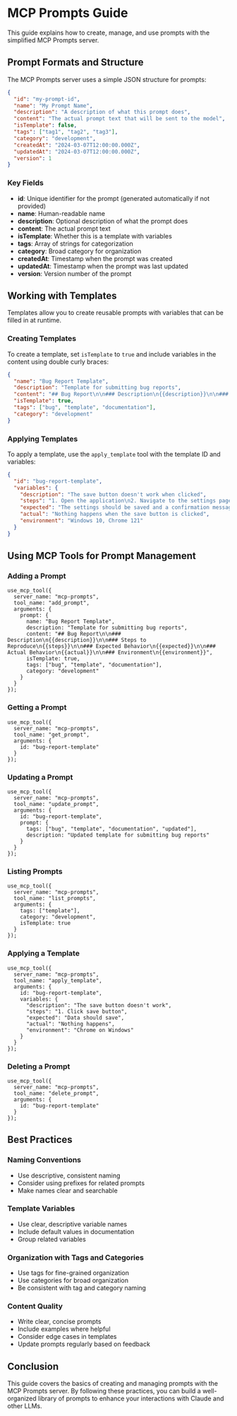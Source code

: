 # MCP Prompts Guide

This guide explains how to create, manage, and use prompts with the simplified MCP Prompts server.

## Prompt Formats and Structure

The MCP Prompts server uses a simple JSON structure for prompts:

```json
{
  "id": "my-prompt-id",
  "name": "My Prompt Name",
  "description": "A description of what this prompt does",
  "content": "The actual prompt text that will be sent to the model",
  "isTemplate": false,
  "tags": ["tag1", "tag2", "tag3"],
  "category": "development",
  "createdAt": "2024-03-07T12:00:00.000Z",
  "updatedAt": "2024-03-07T12:00:00.000Z",
  "version": 1
}
```

### Key Fields

- **id**: Unique identifier for the prompt (generated automatically if not provided)
- **name**: Human-readable name
- **description**: Optional description of what the prompt does
- **content**: The actual prompt text
- **isTemplate**: Whether this is a template with variables
- **tags**: Array of strings for categorization
- **category**: Broad category for organization
- **createdAt**: Timestamp when the prompt was created
- **updatedAt**: Timestamp when the prompt was last updated
- **version**: Version number of the prompt

## Working with Templates

Templates allow you to create reusable prompts with variables that can be filled in at runtime.

### Creating Templates

To create a template, set `isTemplate` to `true` and include variables in the content using double curly braces:

```json
{
  "name": "Bug Report Template",
  "description": "Template for submitting bug reports",
  "content": "## Bug Report\n\n### Description\n{{description}}\n\n### Steps to Reproduce\n{{steps}}\n\n### Expected Behavior\n{{expected}}\n\n### Actual Behavior\n{{actual}}\n\n### Environment\n{{environment}}",
  "isTemplate": true,
  "tags": ["bug", "template", "documentation"],
  "category": "development"
}
```

### Applying Templates

To apply a template, use the `apply_template` tool with the template ID and variables:

```json
{
  "id": "bug-report-template",
  "variables": {
    "description": "The save button doesn't work when clicked",
    "steps": "1. Open the application\n2. Navigate to the settings page\n3. Make a change\n4. Click the save button",
    "expected": "The settings should be saved and a confirmation message displayed",
    "actual": "Nothing happens when the save button is clicked",
    "environment": "Windows 10, Chrome 121"
  }
}
```

## Using MCP Tools for Prompt Management

### Adding a Prompt

```
use_mcp_tool({
  server_name: "mcp-prompts",
  tool_name: "add_prompt",
  arguments: {
    prompt: {
      name: "Bug Report Template",
      description: "Template for submitting bug reports",
      content: "## Bug Report\n\n### Description\n{{description}}\n\n### Steps to Reproduce\n{{steps}}\n\n### Expected Behavior\n{{expected}}\n\n### Actual Behavior\n{{actual}}\n\n### Environment\n{{environment}}",
      isTemplate: true,
      tags: ["bug", "template", "documentation"],
      category: "development"
    }
  }
});
```

### Getting a Prompt

```
use_mcp_tool({
  server_name: "mcp-prompts",
  tool_name: "get_prompt",
  arguments: {
    id: "bug-report-template"
  }
});
```

### Updating a Prompt

```
use_mcp_tool({
  server_name: "mcp-prompts",
  tool_name: "update_prompt",
  arguments: {
    id: "bug-report-template",
    prompt: {
      tags: ["bug", "template", "documentation", "updated"],
      description: "Updated template for submitting bug reports"
    }
  }
});
```

### Listing Prompts

```
use_mcp_tool({
  server_name: "mcp-prompts",
  tool_name: "list_prompts",
  arguments: {
    tags: ["template"],
    category: "development",
    isTemplate: true
  }
});
```

### Applying a Template

```
use_mcp_tool({
  server_name: "mcp-prompts",
  tool_name: "apply_template",
  arguments: {
    id: "bug-report-template",
    variables: {
      "description": "The save button doesn't work",
      "steps": "1. Click save button",
      "expected": "Data should save",
      "actual": "Nothing happens",
      "environment": "Chrome on Windows"
    }
  }
});
```

### Deleting a Prompt

```
use_mcp_tool({
  server_name: "mcp-prompts",
  tool_name: "delete_prompt",
  arguments: {
    id: "bug-report-template"
  }
});
```

## Best Practices

### Naming Conventions

- Use descriptive, consistent naming
- Consider using prefixes for related prompts
- Make names clear and searchable

### Template Variables

- Use clear, descriptive variable names
- Include default values in documentation
- Group related variables

### Organization with Tags and Categories

- Use tags for fine-grained organization
- Use categories for broad organization
- Be consistent with tag and category naming

### Content Quality

- Write clear, concise prompts
- Include examples where helpful
- Consider edge cases in templates
- Update prompts regularly based on feedback

## Conclusion

This guide covers the basics of creating and managing prompts with the MCP Prompts server. By following these practices, you can build a well-organized library of prompts to enhance your interactions with Claude and other LLMs. 